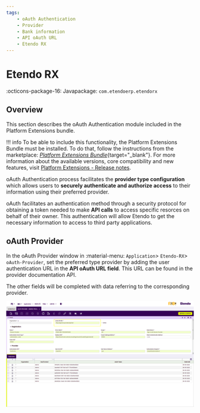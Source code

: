 ```yaml
---
tags: 
    - oAuth Authentication 
    - Provider
    - Bank information
    - API oAuth URL
    - Etendo RX
---
```

# Etendo RX

:octicons-package-16: Javapackage: `com.etendoerp.etendorx` 

## Overview

This section describes the oAuth Authentication module included in the Platform Extensions bundle.

!!! info
    To be able to include this functionality, the Platform Extensions Bundle must be installed. To do that, follow the instructions from the marketplace: [_Platform Extensions Bundle_](https://marketplace.etendo.cloud/#/product-details?module=5AE4A287F2584210876230321FBEE614){target="\_blank"}. For more information about the available versions, core compatibility and new features, visit [Platform Extensions - Release notes](https://docs.etendo.software/whats-new/release-notes/etendo-classic/bundles/platform-extensions/release-notes/).


oAuth Authentication process facilitates the **provider type configuration** which allows users to **securely authenticate and authorize access** to their information using their preferred provider.

oAuth facilitates an authentication method through a security protocol for obtaining a token needed to make **API calls** to access specific resorces on behalf of their owner. This authentication will allow Etendo to get the necessary information to access to third party applications. 

## oAuth Provider

In the oAuth Provider window in :material-menu: `Application`> `Etendo-RX`> `oAuth-Provider`, set the preferred type provider by adding the user authentication URL in the **API oAuth URL field**. This URL can be found in the provider documentation API.  

The other fields will be completed with data referring to the corresponding provider.

![alt text](../../../../../assets/user-guide/etendo-classic/optional-features/bundles/platform-extensions/oauthprovider-1.png)





